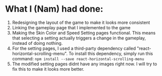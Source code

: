 # What I (Nam) had done:
1. Redesigning the layout of the game to make it looks more consistent
2. Linking the gameplay page that I implemented to the game
3. Making the Skin Color and Speed Setting pages functional. This means that selecting a setting actually triggers a change in the gameplay, instead of doing nothing.
4. For the setting pages, I used a third-party dependency called "react-horizontal-scrolling-menu". To install this dependency, simply run this command:
`npm install --save react-horizontal-scrolling-menu`
5. The modified setting pages didnt have any images right now. I will try to fix this to make it looks more better.